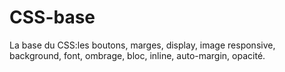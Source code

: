 # CSS-base

La base du CSS:les boutons, marges, display, image responsive, background, font, ombrage, bloc, inline, auto-margin, opacité.

